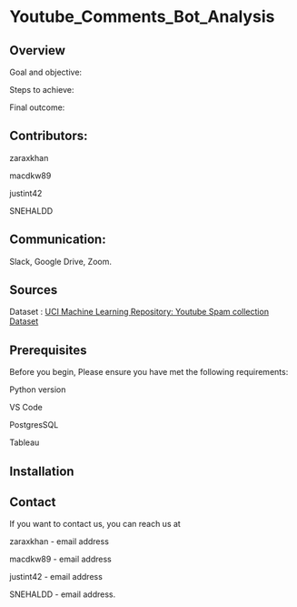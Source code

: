 # Youtube_Comments_Bot_Analysis

## Overview

Goal and objective:

Steps to achieve:

Final outcome:

## Contributors: 
 zaraxkhan 

 macdkw89

 justint42

 SNEHALDD

## Communication:

 Slack, Google Drive, Zoom.

## Sources

Dataset : [UCI Machine Learning Repository: Youtube Spam collection Dataset](https://archive.ics.uci.edu/ml/datasets/YouTube+Spam+Collection)

## Prerequisites

Before you begin, Please ensure you have met the following requirements:

Python version

VS Code 

PostgresSQL

Tableau


## Installation


## Contact 
If you want to contact us, you can reach us at

 zaraxkhan - email address

 macdkw89 - email address

 justint42 - email address

 SNEHALDD - email address.

 
 
